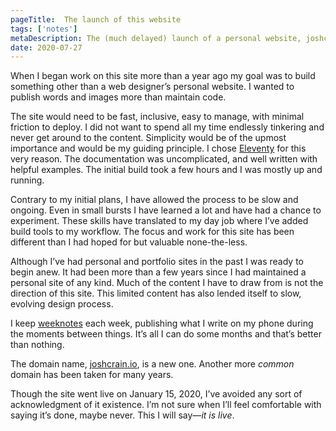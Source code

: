 ```yaml
---
pageTitle:  The launch of this website
tags: ['notes']
metaDescription: The (much delayed) launch of a personal website, joshcrain.io. 
date: 2020-07-27
---
```

<span class="dropcap">W</span>hen I began work on this site more than a year ago my goal was to build something other than a web designer’s personal website. I wanted to publish words and images more than maintain code. 

The site would need to be fast, inclusive, easy to manage, with minimal friction to deploy. I did not want to spend all my time endlessly tinkering and never get around to the content. Simplicity would be of the upmost importance and would be my guiding principle. I chose [Eleventy](https://www.11ty.dev/) for this very reason. The documentation was uncomplicated, and well written with helpful examples. The initial build took a few hours and I was mostly up and running. 

Contrary to my initial plans, I have allowed the process to be slow and ongoing. Even in small bursts I have learned a lot and have had a chance to experiment. These skills have translated to my day job where I’ve added build tools to my workflow. The focus and work for this site has been different than I had hoped for but valuable none-the-less.

Although I’ve had personal and portfolio sites in the past I was ready to begin anew. It had been more than a few years since I had maintained a personal site of any kind. Much of the content I have to draw from is not the direction of this site. This limited content has also lended itself to slow, evolving design process. 

I keep [weeknotes](/tags/weeknotes/) each week, publishing what I write on my phone during the moments between things. It’s all I can do some months and that’s better than nothing. 

The domain name, [joshcrain.io](https://joshcrain.io/), is a new one. Another more _common_ domain has been taken for many years. 

Though the site went live on January 15, 2020, I’ve avoided any sort of acknowledgment of it existence. I’m not sure when I’ll feel comfortable with saying it’s done, maybe never. This I will say—_it is live_.

